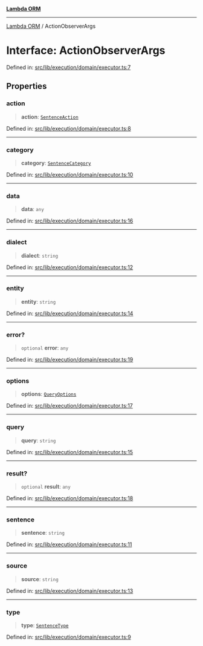 [**Lambda ORM**](../README.md)

***

[Lambda ORM](../README.md) / ActionObserverArgs

# Interface: ActionObserverArgs

Defined in: [src/lib/execution/domain/executor.ts:7](https://github.com/lambda-orm/lambdaorm/blob/0c7200c61eb042585cd3ed78e0f69b7956734d6b/src/lib/execution/domain/executor.ts#L7)

## Properties

### action

> **action**: [`SentenceAction`](../enumerations/SentenceAction.md)

Defined in: [src/lib/execution/domain/executor.ts:8](https://github.com/lambda-orm/lambdaorm/blob/0c7200c61eb042585cd3ed78e0f69b7956734d6b/src/lib/execution/domain/executor.ts#L8)

***

### category

> **category**: [`SentenceCategory`](../enumerations/SentenceCategory.md)

Defined in: [src/lib/execution/domain/executor.ts:10](https://github.com/lambda-orm/lambdaorm/blob/0c7200c61eb042585cd3ed78e0f69b7956734d6b/src/lib/execution/domain/executor.ts#L10)

***

### data

> **data**: `any`

Defined in: [src/lib/execution/domain/executor.ts:16](https://github.com/lambda-orm/lambdaorm/blob/0c7200c61eb042585cd3ed78e0f69b7956734d6b/src/lib/execution/domain/executor.ts#L16)

***

### dialect

> **dialect**: `string`

Defined in: [src/lib/execution/domain/executor.ts:12](https://github.com/lambda-orm/lambdaorm/blob/0c7200c61eb042585cd3ed78e0f69b7956734d6b/src/lib/execution/domain/executor.ts#L12)

***

### entity

> **entity**: `string`

Defined in: [src/lib/execution/domain/executor.ts:14](https://github.com/lambda-orm/lambdaorm/blob/0c7200c61eb042585cd3ed78e0f69b7956734d6b/src/lib/execution/domain/executor.ts#L14)

***

### error?

> `optional` **error**: `any`

Defined in: [src/lib/execution/domain/executor.ts:19](https://github.com/lambda-orm/lambdaorm/blob/0c7200c61eb042585cd3ed78e0f69b7956734d6b/src/lib/execution/domain/executor.ts#L19)

***

### options

> **options**: [`QueryOptions`](QueryOptions.md)

Defined in: [src/lib/execution/domain/executor.ts:17](https://github.com/lambda-orm/lambdaorm/blob/0c7200c61eb042585cd3ed78e0f69b7956734d6b/src/lib/execution/domain/executor.ts#L17)

***

### query

> **query**: `string`

Defined in: [src/lib/execution/domain/executor.ts:15](https://github.com/lambda-orm/lambdaorm/blob/0c7200c61eb042585cd3ed78e0f69b7956734d6b/src/lib/execution/domain/executor.ts#L15)

***

### result?

> `optional` **result**: `any`

Defined in: [src/lib/execution/domain/executor.ts:18](https://github.com/lambda-orm/lambdaorm/blob/0c7200c61eb042585cd3ed78e0f69b7956734d6b/src/lib/execution/domain/executor.ts#L18)

***

### sentence

> **sentence**: `string`

Defined in: [src/lib/execution/domain/executor.ts:11](https://github.com/lambda-orm/lambdaorm/blob/0c7200c61eb042585cd3ed78e0f69b7956734d6b/src/lib/execution/domain/executor.ts#L11)

***

### source

> **source**: `string`

Defined in: [src/lib/execution/domain/executor.ts:13](https://github.com/lambda-orm/lambdaorm/blob/0c7200c61eb042585cd3ed78e0f69b7956734d6b/src/lib/execution/domain/executor.ts#L13)

***

### type

> **type**: [`SentenceType`](../enumerations/SentenceType.md)

Defined in: [src/lib/execution/domain/executor.ts:9](https://github.com/lambda-orm/lambdaorm/blob/0c7200c61eb042585cd3ed78e0f69b7956734d6b/src/lib/execution/domain/executor.ts#L9)
